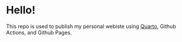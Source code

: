 # Hello!

This repo is used to publish my personal webiste using [Quarto](https://quarto.org), Github Actions, and Github Pages.
